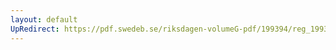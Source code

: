 ```yaml
---
layout: default
UpRedirect: https://pdf.swedeb.se/riksdagen-volumeG-pdf/199394/reg_199394/reg_199394_0304.pdf
---
```


